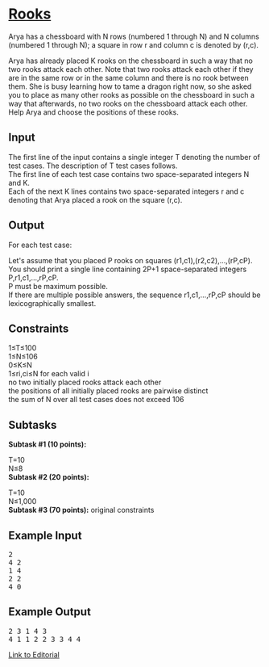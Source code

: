 # [Rooks](https://www.codechef.com/problems/RKS)

Arya has a chessboard with N rows (numbered 1 through N) and N columns (numbered 1 through N); a square in row r and column c is denoted by (r,c).</br>

Arya has already placed K rooks on the chessboard in such a way that no two rooks attack each other. Note that two rooks attack each other if they are in the same row or in the same column and there is no rook between them. She is busy learning how to tame a dragon right now, so she asked you to place as many other rooks as possible on the chessboard in such a way that afterwards, no two rooks on the chessboard attack each other. Help Arya and choose the positions of these rooks.</br>

## Input
The first line of the input contains a single integer T denoting the number of test cases. The description of T test cases follows.</br>
The first line of each test case contains two space-separated integers N and K.</br>
Each of the next K lines contains two space-separated integers r and c denoting that Arya placed a rook on the square (r,c).</br>

## Output
For each test case:</br>

Let's assume that you placed P rooks on squares (r1,c1),(r2,c2),…,(rP,cP).</br>
You should print a single line containing 2P+1 space-separated integers P,r1,c1,…,rP,cP.</br>
P must be maximum possible.</br>
If there are multiple possible answers, the sequence r1,c1,…,rP,cP should be lexicographically smallest.</br>

## Constraints
1≤T≤100</br>
1≤N≤106</br>
0≤K≤N</br>
1≤ri,ci≤N for each valid i</br>
no two initially placed rooks attack each other</br>
the positions of all initially placed rooks are pairwise distinct</br>
the sum of N over all test cases does not exceed 106</br>

## Subtasks
**Subtask #1 (10 points):**

T=10</br>
N≤8</br>
**Subtask #2 (20 points):**

T=10</br>
N≤1,000</br>
**Subtask #3 (70 points):** original constraints</br>

## Example Input
<pre>
2
4 2
1 4
2 2
4 0
</pre>
## Example Output
<pre>
2 3 1 4 3
4 1 1 2 2 3 3 4 4
</pre>

[Link to Editorial](https://discuss.codechef.com/problems/RKS)
